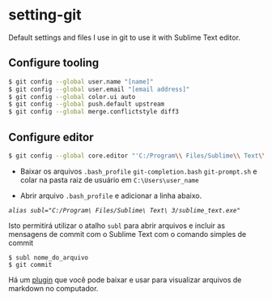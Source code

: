 # setting-git

Default settings and files I use in git to use it with Sublime Text editor.

## Configure tooling

```sh
$ git config --global user.name "[name]"
$ git config --global user.email "[email address]"
$ git config --global color.ui auto
$ git config --global push.default upstream
$ git config --global merge.conflictstyle diff3
```

## Configure editor

```sh
$ git config --global core.editor "'C:/Program\\ Files/Sublime\\ Text\\ 3/sublime_text.exe' -n -w"
```

* Baixar os arquivos `.bash_profile` `git-completion.bash` `git-prompt.sh` e colar na pasta raiz de usuário em `C:\Users\user_name`

* Abrir arquivo `.bash_profile` e adicionar a linha abaixo. 

*`alias subl="C:/Program\ Files/Sublime\ Text\ 3/sublime_text.exe"`*

Isto permitirá utilizar o atalho `subl` para abrir arquivos e incluir as mensagens de commit com o Sublime Text com o comando simples de commit

```
$ subl nome_do_arquivo
$ git commit
```

Há um [plugin][packagecontrol] que você pode baixar e usar para visualizar arquivos de markdown no computador.

[packagecontrol]:<https://packagecontrol.io/installation#st3>
